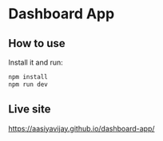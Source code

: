 # Dashboard App

## How to use

Install it and run:

```bash
npm install
npm run dev
```

## Live site
https://aasiyavijay.github.io/dashboard-app/

